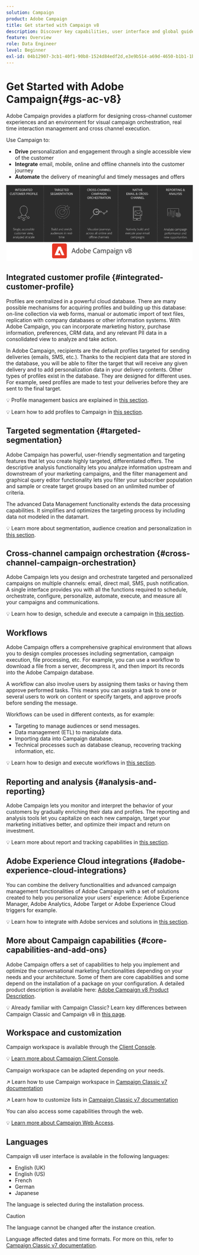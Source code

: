 ```yaml
---
solution: Campaign
product: Adobe Campaign
title: Get started with Campaign v8
description: Discover key capabilities, user interface and global guidelines
feature: Overview
role: Data Engineer
level: Beginner
exl-id: 04b12907-3cb1-40f1-90b8-1524d84edf2d,e3e9b514-a69d-4650-b1b1-1b76b4f3d63f
---
```

# Get Started with Adobe Campaign{#gs-ac-v8}

Adobe Campaign provides a platform for designing cross-channel customer experiences and an environment for visual campaign orchestration, real time interaction management and cross channel execution.

Use Campaign to:

* **Drive** personalization and engagement through a single accessible view of the customer
* **Integrate** email, mobile, online and offline channels into the customer journey
* **Automate** the delivery of meaningful and timely messages and offers

![](assets/ac-capabilities.png) 

## Integrated customer profile {#integrated-customer-profile}

Profiles are centralized in a powerful cloud database. There are many possible mechanisms for acquiring profiles and building up this database: on-line collection via web forms, manual or automatic import of text files, replication with company databases or other information systems. With Adobe Campaign, you can incorporate marketing history, purchase information, preferences, CRM data, and any relevant PII data in a consolidated view to analyze and take action.

In Adobe Campaign, recipients are the default profiles targeted for sending deliveries (emails, SMS, etc.). Thanks to the recipient data that are stored in the database, you will be able to filter the target that will receive any given delivery and to add personalization data in your delivery contents. Other types of profiles exist in the database. They are designed for different uses. For example, seed profiles are made to test your deliveries before they are sent to the final target.

:bulb: Profile management basics are explained in [this section](audiences.md).

:bulb: Learn how to add profiles to Campaign in [this section](import.md).

## Targeted segmentation {#targeted-segmentation}

Adobe Campaign has powerful, user-friendly segmentation and targeting features that let you create highly targeted, differentiated offers. The descriptive analysis functionality lets you analyze information upstream and downstream of your marketing campaigns, and the filter management and graphical query editor functionality lets you filter your subscriber population and sample or create target groups based on an unlimited number of criteria. 

The advanced Data Management functionality extends the data processing capabilities. It simplifies and optimizes the targeting process by including data not modeled in the datamart. 

:bulb: Learn more about segmentation, audience creation and personalization in [this section](audiences.md).

## Cross-channel campaign orchestration {#cross-channel-campaign-orchestration}

Adobe Campaign lets you design and orchestrate targeted and personalized campaigns on multiple channels: email, direct mail, SMS, push notification. A single interface provides you with all the functions required to schedule, orchestrate, configure, personalize, automate, execute, and measure all your campaigns and communications. 

:bulb: Learn how to design, schedule and execute a campaign in [this section](campaigns.md).

## Workflows

Adobe Campaign offers a comprehensive graphical environment that allows you to design complex processes including segmentation, campaign execution, file processing, etc. For example, you can use a workflow to download a file from a server, decompress it, and then import its records into the Adobe Campaign database.

A workflow can also involve users by assigning them tasks or having them approve performed tasks. This means you can assign a task to one or several users to work on content or specify targets, and approve proofs before sending the message.

Workflows can be used in different contexts, as for example:

* Targeting to manage audiences or send messages.
* Data management (ETL) to manipulate data.
* Importing data into Campaign database.
* Technical processes such as database cleanup, recovering tracking information, etc.

:bulb: Learn how to design and execute workflows in [this section](../config/workflows.md).

## Reporting and analysis {#analysis-and-reporting}

Adobe Campaign lets you monitor and interpret the behavior of your customers by gradually enriching their data and profiles. The reporting and analysis tools let you capitalize on each new campaign, target your marketing initiatives better, and optimize their impact and return on investment. 

:bulb: Learn more about report and tracking capabilities in [this section](reporting.md).

## Adobe Experience Cloud integrations {#adobe-experience-cloud-integrations}

You can combine the delivery functionalities and advanced campaign management functionalities of Adobe Campaign with a set of solutions created to help you personalize your users' experience: Adobe Experience Manager, Adobe Analytics, Adobe Target or Adobe Experience Cloud triggers for example.  

:bulb: Learn how to integrate with Adobe services and solutions in [this section](../connect/integration.md).

## More about Campaign capabilities {#core-capabilities-and-add-ons}

Adobe Campaign offers a set of capabilities to help you implement and optimize the conversational marketing functionalities depending on your needs and your architecture. Some of them are core capabilities and some depend on the installation of a package on your configuration. A detailed product description is available here: [Adobe Campaign v8 Product Description](https://helpx.adobe.com/legal/product-descriptions/adobe-campaign-classic---product-description.html).

:bulb: Already familiar with Campaign Classic? Learn key differences between Campaign Classic and Campaign v8 in [this page](capability-matrix.md).

## Workspace and customization

Campaign workspace is available through the [Client Console](../dev/general-architecture.md). 

:bulb: [Learn more about Campaign Client Console](../start/connect.md).

Campaign workspace can be adapted depending on your needs. 

:arrow_upper_right:  Learn how to use Campaign workspace in [Campaign Classic v7 documentation](https://experienceleague.adobe.com/docs/campaign-classic/using/getting-started/starting-with-adobe-campaign/campaign-workspace/adobe-campaign-workspace.html)

:arrow_upper_right:  Learn how to customize lists in [Campaign Classic v7 documentation](https://experienceleague.adobe.com/docs/campaign-classic/using/getting-started/starting-with-adobe-campaign/campaign-workspace/adobe-campaign-ui-lists.html)

You can also access some capabilities through the web.

:bulb: [Learn more about Campaign Web Access](../start/connect.md#web-access).


## Languages

Campaign v8 user interface is available in the following languages:

* English (UK)
* English (US)
* French
* German
* Japanese

The language is selected during the installation process.

>[!CAUTION]
>
>The language cannot be changed after the instance creation. 

Language affected dates and time formats. For more on this, refer to [Campaign Classic v7 documentation](https://experienceleague.adobe.com/docs/campaign-classic/using/getting-started/starting-with-adobe-campaign/campaign-workspace/adobe-campaign-workspace.html?lang=en#date-and-time).

